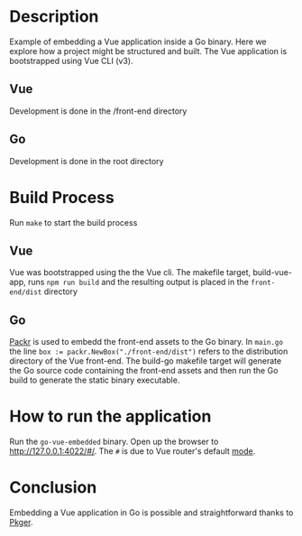 # Description

Example of embedding a Vue application inside a Go binary. Here we explore how a project might be structured and built. The Vue application is bootstrapped using Vue CLI (v3).

## Vue

Development is done in the /front-end directory

## Go

Development is done in the root directory

# Build Process

Run `make` to start the build process

## Vue

Vue was bootstrapped using the the Vue cli. The makefile target, build-vue-app, runs `npm run build` and the resulting output is placed in the `front-end/dist` directory

## Go

[Packr](https://github.com/gobuffalo/packr) is used to embedd the front-end assets to the Go binary. In `main.go` the line `box := packr.NewBox("./front-end/dist")` refers to the distribution directory of the Vue front-end. The build-go makefile target will generate the Go source code containing the front-end assets and then run the Go build to generate the static binary executable.

# How to run the application

Run the `go-vue-embedded` binary. Open up the browser to http://127.0.0.1:4022/#/. The `#` is due to Vue router's default [mode](https://router.vuejs.org/guide/essentials/history-mode.html).

# Conclusion

Embedding a Vue application in Go is possible and straightforward thanks to [Pkger](https://github.com/markbates/pkger).
